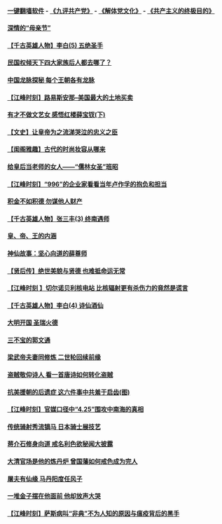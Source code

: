 #### [一键翻墙软件](https://github.com/gfw-breaker/nogfw/blob/master/README.md?t=05011838) -  [《九评共产党》](https://github.com/gfw-breaker/9ping.md?t=05011838) - [《解体党文化》](https://github.com/gfw-breaker/jtdwh.md?t=05011838) - [《共产主义的终极目的》](https://github.com/gfw-breaker/gczydzjmd.md?t=05011838)

#### [深情的“母亲节”](../pages/prog647/a102568713.md?t=05011838) 

#### [【千古英雄人物】李白(5) 五绝圣手](../pages/prog647/a102568707.md?t=05011838) 

#### [民国权倾天下四大家族后人都去哪了？](../pages/prog647/a102567860.md?t=05011838) 

#### [中国龙脉探秘 每个王朝各有龙脉](../pages/prog647/a102568565.md?t=05011838) 

#### [【江峰时刻】路易斯安那–美国最大的土地买卖](../pages/prog647/a102568052.md?t=05011838) 

#### [有才不做文艺女 感悟红楼薛宝钗(下)](../pages/prog647/a102567841.md?t=05011838) 

#### [【文史】让皇帝为之流涕哭泣的忠义之臣](../pages/prog647/a102567838.md?t=05011838) 

#### [【闺阁雅趣】古代的时尚妆容从哪来](../pages/prog647/a102567832.md?t=05011838) 

#### [给皇后当老师的女人——“儒林女圣”班昭](../pages/prog647/a102567829.md?t=05011838) 

#### [【江峰时刻】“996”的企业家看看当年卢作孚的抱负和担当](../pages/prog647/a102567173.md?t=05011838) 

#### [积金不如积德 勿谋他人财产](../pages/prog647/a102567021.md?t=05011838) 

#### [【千古英雄人物】张三丰(3) 终南遇师](../pages/prog647/a102566972.md?t=05011838) 

#### [皇、帝、王的内涵](../pages/prog647/a102565878.md?t=05011838) 

#### [神仙故事：坚心向道的薛尊师](../pages/prog647/a102565871.md?t=05011838) 

#### [【贤后传】绝世美貌与贤德 也难抵命运无常](../pages/prog647/a102565863.md?t=05011838) 

#### [【江峰时刻 】切尔诺贝利核电站 比核辐射更有杀伤力的竟然是谎言](../pages/prog647/a102565127.md?t=05011838) 

#### [【千古英雄人物】李白(4) 诗仙酒仙](../pages/prog647/a102565035.md?t=05011838) 

#### [大明开国 圣瑞火德](../pages/prog647/a102565031.md?t=05011838) 

#### [三不宝的郭文通](../pages/prog647/a102565019.md?t=05011838) 

#### [梁武帝夫妻同修炼  二世轮回续前缘](../pages/prog647/a102564995.md?t=05011838) 

#### [盗贼敬仰诗人 看一首唐诗如何转化盗贼](../pages/prog647/a102565001.md?t=05011838) 

#### [抗美援朝的后遗症 这六件事中共羞于启齿(图)](../pages/prog647/a102564092.md?t=05011838) 

#### [【江峰时刻】官媒口径中“4.25”围攻中南海的真相](../pages/prog647/a102564340.md?t=05011838) 

#### [传统骑射秀流镝马 日本骑士展技艺](../pages/prog647/a102564298.md?t=05011838) 

#### [蒋介石修身向道 戒名利色欲秘闻大披露](../pages/prog647/a102564218.md?t=05011838) 

#### [大清官场是他的炼丹炉 曾国藩如何戒色成为完人](../pages/prog647/a102564209.md?t=05011838) 

#### [屠夫有仙缘 马丹阳度任风子](../pages/prog647/a102564203.md?t=05011838) 

#### [一堆金子摆在他面前 他却放声大哭](../pages/prog647/a102564197.md?t=05011838) 

#### [【江峰时刻】萨斯病叫“非典”不为人知的原因与瘟疫背后的黑手](../pages/prog647/a102563518.md?t=05011838) 

